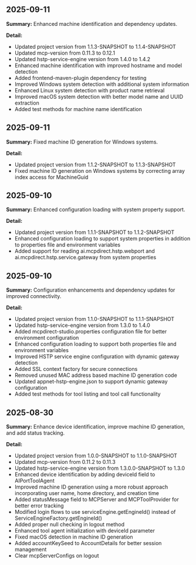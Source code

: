 ## 2025-09-11

**Summary:** Enhanced machine identification and dependency updates.

**Detail:**
- Updated project version from 1.1.3-SNAPSHOT to 1.1.4-SNAPSHOT
- Updated mcp-version from 0.11.3 to 0.12.1
- Updated hstp-service-engine version from 1.4.0 to 1.4.2
- Enhanced machine identification with improved hostname and model detection
- Added frontend-maven-plugin dependency for testing
- Improved Windows system detection with additional system information
- Enhanced Linux system detection with product name retrieval
- Improved macOS system detection with better model name and UUID extraction
- Added test methods for machine name identification

## 2025-09-11

**Summary:** Fixed machine ID generation for Windows systems.

**Detail:**
- Updated project version from 1.1.2-SNAPSHOT to 1.1.3-SNAPSHOT
- Fixed machine ID generation on Windows systems by correcting array index access for MachineGuid

## 2025-09-10

**Summary:** Enhanced configuration loading with system property support.

**Detail:**
- Updated project version from 1.1.1-SNAPSHOT to 1.1.2-SNAPSHOT
- Enhanced configuration loading to support system properties in addition to properties file and environment variables
- Added support for reading ai.mcpdirect.hstp.webport and ai.mcpdirect.hstp.service.gateway from system properties

## 2025-09-10

**Summary:** Configuration enhancements and dependency updates for improved connectivity.

**Detail:**
- Updated project version from 1.1.0-SNAPSHOT to 1.1.1-SNAPSHOT
- Updated hstp-service-engine version from 1.3.0 to 1.4.0
- Added mcpdirect-studio.properties configuration file for better environment configuration
- Enhanced configuration loading to support both properties file and environment variables
- Improved HSTP service engine configuration with dynamic gateway detection
- Added SSL context factory for secure connections
- Removed unused MAC address based machine ID generation code
- Updated appnet-hstp-engine.json to support dynamic gateway configuration
- Added test methods for tool listing and tool call functionality

## 2025-08-30

**Summary:** Enhance device identification, improve machine ID generation, and add status tracking.

**Detail:**
- Updated project version from 1.0.0-SNAPSHOT to 1.1.0-SNAPSHOT
- Updated mcp-version from 0.11.2 to 0.11.3
- Updated hstp-service-engine version from 1.3.0.0-SNAPSHOT to 1.3.0
- Enhanced device identification by adding deviceId field to AIPortToolAgent
- Improved machine ID generation using a more robust approach incorporating user name, home directory, and creation time
- Added statusMessage field to MCPServer and MCPToolProvider for better error tracking
- Modified login flows to use serviceEngine.getEngineId() instead of ServiceEngineFactory.getEngineId()
- Added proper null checking in logout method
- Enhanced tool agent initialization with deviceId parameter
- Fixed macOS detection in machine ID generation
- Added accountKeySeed to AccountDetails for better session management
- Clear mcpServerConfigs on logout